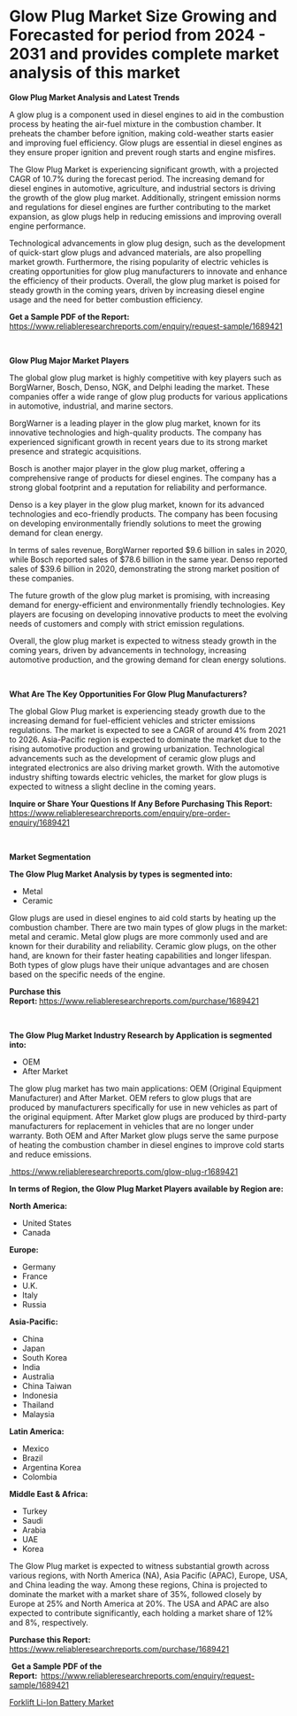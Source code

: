 <p><h1>Glow Plug Market Size Growing and Forecasted for period from 2024 - 2031 and provides complete market analysis of this market</h1></p><p><strong>Glow Plug Market Analysis and Latest Trends</strong></p>
<p><p>A glow plug is a component used in diesel engines to aid in the combustion process by heating the air-fuel mixture in the combustion chamber. It preheats the chamber before ignition, making cold-weather starts easier and improving fuel efficiency. Glow plugs are essential in diesel engines as they ensure proper ignition and prevent rough starts and engine misfires.</p><p>The Glow Plug Market is experiencing significant growth, with a projected CAGR of 10.7% during the forecast period. The increasing demand for diesel engines in automotive, agriculture, and industrial sectors is driving the growth of the glow plug market. Additionally, stringent emission norms and regulations for diesel engines are further contributing to the market expansion, as glow plugs help in reducing emissions and improving overall engine performance.</p><p>Technological advancements in glow plug design, such as the development of quick-start glow plugs and advanced materials, are also propelling market growth. Furthermore, the rising popularity of electric vehicles is creating opportunities for glow plug manufacturers to innovate and enhance the efficiency of their products. Overall, the glow plug market is poised for steady growth in the coming years, driven by increasing diesel engine usage and the need for better combustion efficiency.</p></p>
<p><strong>Get a Sample PDF of the Report:&nbsp;</strong> <a href="https://www.reliableresearchreports.com/enquiry/request-sample/1689421">https://www.reliableresearchreports.com/enquiry/request-sample/1689421</a></p>
<p>&nbsp;</p>
<p><strong>Glow Plug Major Market Players</strong></p>
<p><p>The global glow plug market is highly competitive with key players such as BorgWarner, Bosch, Denso, NGK, and Delphi leading the market. These companies offer a wide range of glow plug products for various applications in automotive, industrial, and marine sectors.</p><p>BorgWarner is a leading player in the glow plug market, known for its innovative technologies and high-quality products. The company has experienced significant growth in recent years due to its strong market presence and strategic acquisitions.</p><p>Bosch is another major player in the glow plug market, offering a comprehensive range of products for diesel engines. The company has a strong global footprint and a reputation for reliability and performance.</p><p>Denso is a key player in the glow plug market, known for its advanced technologies and eco-friendly products. The company has been focusing on developing environmentally friendly solutions to meet the growing demand for clean energy.</p><p>In terms of sales revenue, BorgWarner reported $9.6 billion in sales in 2020, while Bosch reported sales of $78.6 billion in the same year. Denso reported sales of $39.6 billion in 2020, demonstrating the strong market position of these companies.</p><p>The future growth of the glow plug market is promising, with increasing demand for energy-efficient and environmentally friendly technologies. Key players are focusing on developing innovative products to meet the evolving needs of customers and comply with strict emission regulations.</p><p>Overall, the glow plug market is expected to witness steady growth in the coming years, driven by advancements in technology, increasing automotive production, and the growing demand for clean energy solutions.</p></p>
<p>&nbsp;</p>
<p><strong>What Are The Key Opportunities For Glow Plug Manufacturers?</strong></p>
<p><p>The global Glow Plug market is experiencing steady growth due to the increasing demand for fuel-efficient vehicles and stricter emissions regulations. The market is expected to see a CAGR of around 4% from 2021 to 2026. Asia-Pacific region is expected to dominate the market due to the rising automotive production and growing urbanization. Technological advancements such as the development of ceramic glow plugs and integrated electronics are also driving market growth. With the automotive industry shifting towards electric vehicles, the market for glow plugs is expected to witness a slight decline in the coming years.</p></p>
<p><strong>Inquire or Share Your Questions If Any Before Purchasing This Report:</strong> <a href="https://www.reliableresearchreports.com/enquiry/pre-order-enquiry/1689421">https://www.reliableresearchreports.com/enquiry/pre-order-enquiry/1689421</a></p>
<p>&nbsp;</p>
<p><strong>Market Segmentation</strong></p>
<p><strong>The Glow Plug Market Analysis by types is segmented into:</strong></p>
<p><ul><li>Metal</li><li>Ceramic</li></ul></p>
<p><p>Glow plugs are used in diesel engines to aid cold starts by heating up the combustion chamber. There are two main types of glow plugs in the market: metal and ceramic. Metal glow plugs are more commonly used and are known for their durability and reliability. Ceramic glow plugs, on the other hand, are known for their faster heating capabilities and longer lifespan. Both types of glow plugs have their unique advantages and are chosen based on the specific needs of the engine.</p></p>
<p><strong>Purchase this Report:&nbsp;</strong><a href="https://www.reliableresearchreports.com/purchase/1689421">https://www.reliableresearchreports.com/purchase/1689421</a></p>
<p>&nbsp;</p>
<p><strong>The Glow Plug Market Industry Research by Application is segmented into:</strong></p>
<p><ul><li>OEM</li><li>After Market</li></ul></p>
<p><p>The glow plug market has two main applications: OEM (Original Equipment Manufacturer) and After Market. OEM refers to glow plugs that are produced by manufacturers specifically for use in new vehicles as part of the original equipment. After Market glow plugs are produced by third-party manufacturers for replacement in vehicles that are no longer under warranty. Both OEM and After Market glow plugs serve the same purpose of heating the combustion chamber in diesel engines to improve cold starts and reduce emissions.</p></p>
<p><a href="https://www.reliableresearchreports.com/glow-plug-r1689421">&nbsp;https://www.reliableresearchreports.com/glow-plug-r1689421</a></p>
<p><strong>In terms of Region, the Glow Plug Market Players available by Region are:</strong></p>
<p>
    <p> <strong> North America: </strong>
        <ul>
            <li>United States</li>
            <li>Canada</li>
        </ul>
        </p> 
    <p> <strong> Europe: </strong>
        <ul>
            <li>Germany</li>
            <li>France</li>
            <li>U.K.</li>
            <li>Italy</li>
            <li>Russia</li>
        </ul>
        </p> 
    <p> <strong> Asia-Pacific: </strong>
        <ul>
            <li>China</li>
            <li>Japan</li>
            <li>South Korea</li>
            <li>India</li>
            <li>Australia</li>
            <li>China Taiwan</li>
            <li>Indonesia</li>
            <li>Thailand</li>
            <li>Malaysia</li>
        </ul>
        </p> 
    <p> <strong> Latin America: </strong>
        <ul>
            <li>Mexico</li>
            <li>Brazil</li>
            <li>Argentina Korea</li>
            <li>Colombia</li>
        </ul>
        </p> 
    <p> <strong> Middle East & Africa: </strong>
        <ul>
            <li>Turkey</li>
            <li>Saudi</li>
            <li>Arabia</li>
            <li>UAE</li>
            <li>Korea</li>
        </ul>
    </p>
    </p>
<p><p>The Glow Plug market is expected to witness substantial growth across various regions, with North America (NA), Asia Pacific (APAC), Europe, USA, and China leading the way. Among these regions, China is projected to dominate the market with a market share of 35%, followed closely by Europe at 25% and North America at 20%. The USA and APAC are also expected to contribute significantly, each holding a market share of 12% and 8%, respectively.</p></p>
<p><strong>Purchase this Report: </strong><a href="https://www.reliableresearchreports.com/purchase/1689421">https://www.reliableresearchreports.com/purchase/1689421</a></p>
<p>&nbsp;<strong>Get a Sample PDF of the Report:&nbsp;&nbsp;</strong><a href="https://www.reliableresearchreports.com/enquiry/request-sample/1689421">https://www.reliableresearchreports.com/enquiry/request-sample/1689421</a></p>
<p><strong></strong></p>
<p><p><a href="https://github.com/layomumuney/Market-Research-Report-List-1/blob/main/forklift-li-ion-battery-market.md">Forklift Li-Ion Battery Market</a></p></p>